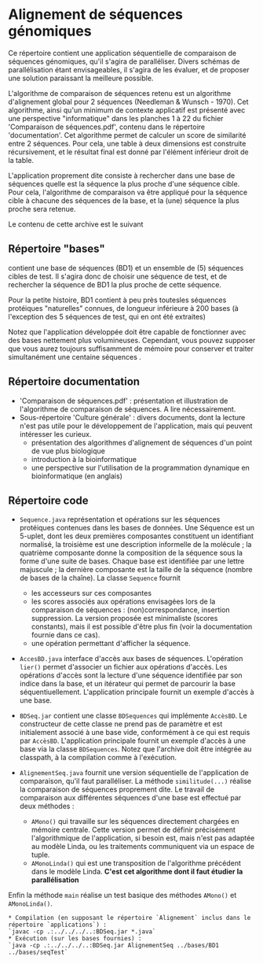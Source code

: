 Alignement de séquences génomiques
==================================

Ce répertoire contient une application séquentielle de comparaison de séquences génomiques,
qu'il s'agira de paralléliser. Divers schémas de parallélisation étant envisageables, il
s'agira de les évaluer, et de proposer une solution paraissant la meilleure possible.

L'algorithme de comparaison de séquences retenu est un algorithme d'alignement global
pour 2 séquences (Needleman & Wunsch - 1970). Cet algorithme, ainsi qu'un minimum de
contexte applicatif est présenté avec une perspective "informatique" dans les planches 1
à 22 du fichier 'Comparaison de séquences.pdf', contenu dans le répertoire 'documentation'.
Cet algorithme permet de calculer un score de similarité entre 2 séquences. Pour cela, une
table à deux dimensions est construite récursivement, et le résultat final est donné par
l'élément inférieur droit de la table.

L'application proprement dite consiste à rechercher dans une base de séquences quelle est
la séquence la plus proche d'une séquence cible. Pour cela, l'algorithme de comparaison
va être appliqué pour la séquence cible à chacune des séquences de la base, et la (une)
séquence la plus proche sera retenue.

Le contenu de cette archive est le suivant

Répertoire "bases"
--------------------
contient une base de séquences (BD1) et un ensemble de (5) séquences cibles de test.
Il s'agira donc de choisir une séquence de test, et de rechercher la séquence de BD1 la plus
proche de cette séquence.

Pour la petite histoire, BD1 contient à peu près toutesles séquences protéiques "naturelles"
 connues, de longueur inférieure à 200 bases (à l'exception des 5 séquences de test, qui en ont été
extraites)

Notez que l'application développée doit être capable de fonctionner avec des bases nettement
plus volumineuses. Cependant, vous pouvez supposer que vous aurez toujours suffisamment de 
mémoire pour conserver et traiter simultanément une centaine séquences .

Répertoire documentation
------------------------
- 'Comparaison de séquences.pdf' : présentation et illustration de l'algorithme de comparaison
de séquences. A lire nécessairement.
- Sous-répertoire 'Culture générale' : divers documents, dont la lecture n'est pas utile
pour le développement de l'application, mais qui peuvent intéresser les curieux.
	* présentation des algorithmes d'alignement de séquences d'un point de vue plus biologique
	* introduction à la bioinformatique
	* une perspective sur l'utilisation de la programmation dynamique en bioinformatique (en anglais)
	
Répertoire code
---------------
- `Sequence.java` représentation et opérations sur les séquences protéiques contenues dans
les bases de données. Une Séquence est un 5-uplet, dont les deux premières composantes constituent
un identifiant normalisé, la troisième est une description informelle de la molécule ; la
quatrième composante donne la composition de la séquence sous la forme d'une suite de bases. Chaque
base est identifiée par une lettre  majuscule ; la dernière composante est la taille de
la séquence (nombre de bases de la chaîne). La classe `Sequence` fournit 
	* les accesseurs sur ces composantes
	* les scores associés aux opérations envisagées lors de la comparaison de séquences :
	(non)correspondance, insertion suppression. La version proposée est minimaliste (scores
	constants), mais il est possible d'être plus fin (voir la documentation fournie dans ce cas).
	* une opération permettant d'afficher la séquence.
	
- `AccesBD.java` interface d'accès aux bases de séquences. L'opération `lier()` permet
d'associer un fichier aux opérations d'accès. Les opérations d'accès sont la lecture d'une
séquence identifiée par son indice dans la base, et un itérateur qui permet de parcourir
la base séquentiuellement. L'application principale fournit un exemple d'accès à une base.

- `BDSeq.jar` contient une classe `BDSequences` qui implémente `AccèsBD`. Le constructeur
de cette classe ne prend pas de paramètre et est initialement associé à une base vide, 
conformément à ce qui est requis par `AccèsBD`. L'application principale fournit un exemple 
d'accès à une base via la classe `BDSequences`. Notez que l'archive doit être intégrée au
classpath, à la compilation comme à l'exécution.

- `AlignementSeq.java` fournit une version séquentielle de l'application de comparaison,
qu'il faut paralléliser. La méthode `similitude(...)` réalise la comparaison de séquences
proprement dite. Le travail de comparaison aux différentes séquences d'une base est effectué
par deux méthodes :
	* `AMono()` qui travaille sur les séquences directement chargées en mémoire centrale.
	Cette version permet de définir précisément l'algorithmique de l'application, si besoin
	est, mais n'est pas adaptée au modèle Linda, ou les traitements communiquent via un
	espace de tuple.
	* `AMonoLinda()` qui est une transposition de l'algorithme précédent dans le modèle Linda.
	**C'est cet algorithme dont il faut étudier la parallélisation**
	
Enfin la méthode `main` réalise un test basique des méthodes `AMono()` et `AMonoLinda()`.

	* Compilation (en supposant le répertoire `Alignement` inclus dans le répertoire `applications`) :	
	`javac -cp .:../../../..:BDSeq.jar *.java`
	* Exécution (sur les bases fournies) :
	`java -cp .:../../../..:BDSeq.jar AlignementSeq ../bases/BD1 ../bases/seqTest`